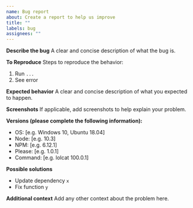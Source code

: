 ```yaml
---
name: Bug report
about: Create a report to help us improve
title: ""
labels: bug
assignees: ""
---
```


**Describe the bug**
A clear and concise description of what the bug is.

**To Reproduce**
Steps to reproduce the behavior:

1. Run `...`
2. See error

**Expected behavior**
A clear and concise description of what you expected to happen.

**Screenshots**
If applicable, add screenshots to help explain your problem.

**Versions (please complete the following information):**

- OS: [e.g. Windows 10, Ubuntu 18.04]
- Node: [e.g. 10.3]
- NPM: [e.g. 6.12.1]
- Please: [e.g. 1.0.1]
- Command: [e.g. lolcat 100.0.1]

**Possible solutions**

- Update dependency `x`
- Fix function `y`

**Additional context**
Add any other context about the problem here.
